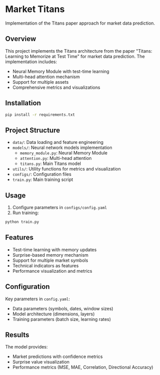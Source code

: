 # Market Titans

Implementation of the Titans paper approach for market data prediction.

## Overview

This project implements the Titans architecture from the paper "Titans: Learning to Memorize at Test Time" for market data prediction. The implementation includes:

- Neural Memory Module with test-time learning
- Multi-head attention mechanism
- Support for multiple assets
- Comprehensive metrics and visualizations

## Installation

```bash
pip install -r requirements.txt
```

## Project Structure

- `data/`: Data loading and feature engineering
- `models/`: Neural network models implementation
  - `memory_module.py`: Neural Memory Module
  - `attention.py`: Multi-head attention
  - `titans.py`: Main Titans model
- `utils/`: Utility functions for metrics and visualization
- `configs/`: Configuration files
- `train.py`: Main training script

## Usage

1. Configure parameters in `configs/config.yaml`
2. Run training:
```bash
python train.py
```

## Features

- Test-time learning with memory updates
- Surprise-based memory mechanism
- Support for multiple market symbols
- Technical indicators as features
- Performance visualization and metrics

## Configuration

Key parameters in `config.yaml`:
- Data parameters (symbols, dates, window sizes)
- Model architecture (dimensions, layers)
- Training parameters (batch size, learning rates)

## Results

The model provides:
- Market predictions with confidence metrics
- Surprise value visualization
- Performance metrics (MSE, MAE, Correlation, Directional Accuracy) 